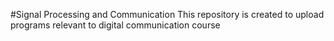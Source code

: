 #Signal Processing and Communication
This repository is created to upload programs relevant to digital communication course

